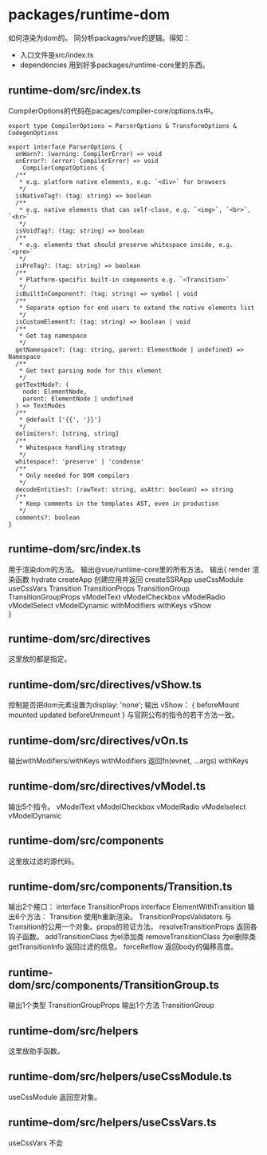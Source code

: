 # packages/runtime-dom
如何渲染为dom的。
同分析packages/vue的逻辑。得知：
- 入口文件是src/index.ts
- dependencies
用到好多packages/runtime-core里的东西。

## runtime-dom/src/index.ts
CompilerOptions的代码在pacages/compiler-core/options.ts中。
```
export type CompilerOptions = ParserOptions & TransformOptions & CodegenOptions

export interface ParserOptions {
  onWarn?: (warning: CompilerError) => void
  onError?: (error: CompilerError) => void
    CompilerCompatOptions {
  /**
   * e.g. platform native elements, e.g. `<div>` for browsers
   */
  isNativeTag?: (tag: string) => boolean
  /**
   * e.g. native elements that can self-close, e.g. `<img>`, `<br>`, `<hr>`
   */
  isVoidTag?: (tag: string) => boolean
  /**
   * e.g. elements that should preserve whitespace inside, e.g. `<pre>`
   */
  isPreTag?: (tag: string) => boolean
  /**
   * Platform-specific built-in components e.g. `<Transition>`
   */
  isBuiltInComponent?: (tag: string) => symbol | void
  /**
   * Separate option for end users to extend the native elements list
   */
  isCustomElement?: (tag: string) => boolean | void
  /**
   * Get tag namespace
   */
  getNamespace?: (tag: string, parent: ElementNode | undefined) => Namespace
  /**
   * Get text parsing mode for this element
   */
  getTextMode?: (
    node: ElementNode,
    parent: ElementNode | undefined
  ) => TextModes
  /**
   * @default ['{{', '}}']
   */
  delimiters?: [string, string]
  /**
   * Whitespace handling strategy
   */
  whitespace?: 'preserve' | 'condense'
  /**
   * Only needed for DOM compilers
   */
  decodeEntities?: (rawText: string, asAttr: boolean) => string
  /**
   * Keep comments in the templates AST, even in production
   */
  comments?: boolean
}
```

## runtime-dom/src/index.ts
用于渲染dom的方法。
输出@vue/runtime-core里的所有方法。
输出{
    render                  渲染函数
    hydrate
    createApp               创建应用并返回
    createSSRApp
    useCssModule
    useCssVars
    Transition
    TransitionProps
    TransitionGroup
    TransitionGroupProps
    vModelText
    vModelCheckbox
    vModelRadio
    vModelSelect
    vModelDynamic
    withModifiers
    withKeys
    vShow                   
}

## runtime-dom/src/directives
这里放的都是指定。

## runtime-dom/src/directives/vShow.ts
控制是否把dom元素设置为display: 'none';
输出
vShow： {
    beforeMount
    mounted
    updated
    beforeUnmount
}
与官网公布的指令的若干方法一致。

## runtime-dom/src/directives/vOn.ts
输出withModifiers/withKeys
withModifiers
返回fn(evnet, ...args)
withKeys

## runtime-dom/src/directives/vModel.ts
输出5个指令。
vModelText
vModelCheckbox
vModelRadio
vModelselect
vModelDynamic

## runtime-dom/src/components
这里放过滤的源代码。

## runtime-dom/src/components/Transition.ts
输出2个接口：
interface TransitionProps
interface ElementWithTransition
输出6个方法：
Transition     使用h重新渲染。
TransitionPropsValidators    与Transition的公用一个对象。props的验证方法。
resolveTransitionProps       返回各钩子函数。
addTransitionClass           为el添加类
removeTransitionClass        为el删除类
getTransitionInfo            返回过滤的信息。
forceReflow                  返回body的偏移高度。

## runtime-dom/src/components/TransitionGroup.ts
输出1个类型
TransitionGroupProps
输出1个方法
TransitionGroup

## runtime-dom/src/helpers
这里放助手函数。

## runtime-dom/src/helpers/useCssModule.ts
useCssModule
返回空对象。

## runtime-dom/src/helpers/useCssVars.ts
useCssVars
不会